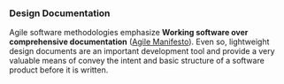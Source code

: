 ### Design Documentation

Agile software methodologies emphasize __Working software over comprehensive documentation__ ([Agile Manifesto](https://agilemanifesto.org)).  Even so, lightweight design documents are an important development tool and provide a very valuable means of convey the intent and basic structure of a software product before it is written.
